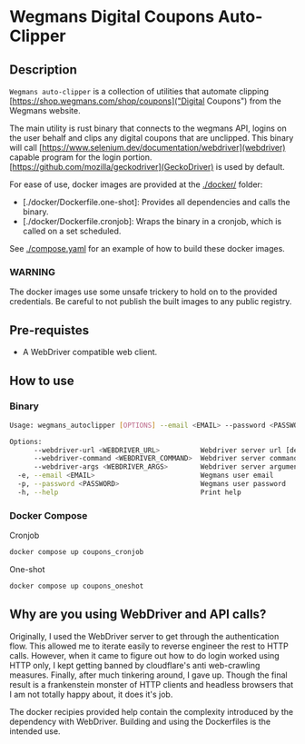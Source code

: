 # Wegmans Digital Coupons Auto-Clipper

## Description

`Wegmans auto-clipper` is a collection of utilities that automate clipping [https://shop.wegmans.com/shop/coupons]("Digital Coupons") from the Wegmans website. 

The main utility is rust binary that connects to the wegmans API, logins on the user behalf and clips any digital coupons that are unclipped. This binary will call [https://www.selenium.dev/documentation/webdriver](webdriver) capable program for the login portion. [https://github.com/mozilla/geckodriver](GeckoDriver) is used by default.

For ease of use, docker images are provided at the [./docker/](docker) folder:

- [./docker/Dockerfile.one-shot]: Provides all dependencies and calls the binary.
- [./docker/Dockerfile.cronjob]: Wraps the binary in a cronjob, which is called on a set scheduled.

See [./compose.yaml](compose.yaml) for an example of how to build these docker images.

### WARNING

The docker images use some unsafe trickery to hold on to the provided credentials. Be careful to not publish the built images to any public registry.

## Pre-requistes

- A WebDriver compatible web client.

## How to use

### Binary

```bash
Usage: wegmans_autoclipper [OPTIONS] --email <EMAIL> --password <PASSWORD>

Options:
      --webdriver-url <WEBDRIVER_URL>          Webdriver server url [default: http://localhost:4444]
      --webdriver-command <WEBDRIVER_COMMAND>  Webdriver server command [default: geckodriver]
      --webdriver-args <WEBDRIVER_ARGS>        Webdriver server arguments
  -e, --email <EMAIL>                          Wegmans user email
  -p, --password <PASSWORD>                    Wegmans user password
  -h, --help                                   Print help
```

### Docker Compose

Cronjob

```bash
docker compose up coupons_cronjob
```

One-shot

```bash
docker compose up coupons_oneshot
```

## Why are you using WebDriver and API calls?

Originally, I used the WebDriver server to get through the authentication flow. This allowed me to iterate easily to reverse engineer the rest to HTTP calls. However, when it came to figure out how to do login worked using HTTP only, I kept getting banned by cloudflare's anti web-crawling measures. Finally, after much tinkering around, I gave up. Though the final result is a frankenstein monster of HTTP clients and headless browsers that I am not totally happy about, it does it's job.

The docker recipies provided help contain the complexity introduced by the dependency with WebDriver. Building and using the Dockerfiles is the intended use.
